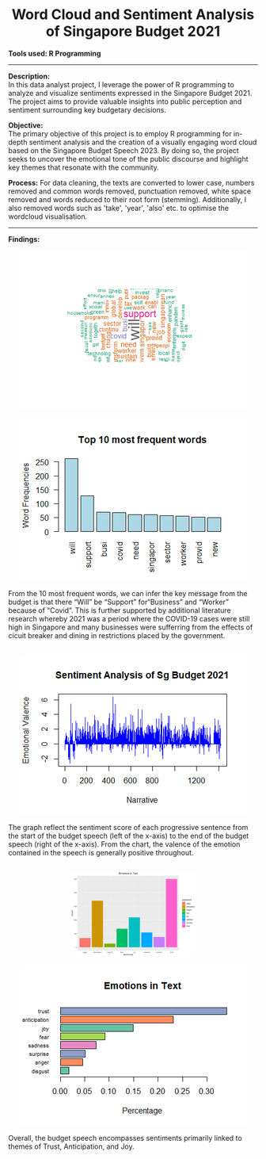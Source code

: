  <div align="center"><h1>Word Cloud and Sentiment Analysis of Singapore Budget 2021</h1></div

---
__Tools used: R Programming__

---

__Description:__
<br>
In this data analyst project, I leverage the power of R programming to analyze and visualize sentiments expressed in the Singapore Budget 2021. The project aims to provide valuable insights into public perception and sentiment surrounding key budgetary decisions.

__Objective:__
<br>
The primary objective of this project is to employ R programming for in-depth sentiment analysis and the creation of a visually engaging word cloud based on the Singapore Budget Speech 2023. By doing so, the project seeks to uncover the emotional tone of the public discourse and highlight key themes that resonate with the community.

__Process:__
For data cleaning, the texts are converted to lower case, numbers removed and common words removed, punctuation removed, white space removed and words reduced to their root form (stemming). Additionally, I also removed words such as 'take', 'year', 'also' etc. to optimise the wordcloud visualisation.

---

__Findings:__

<div align="center"><img src="images/wrd_cloud.png"/></div>
<br>
<div align="center"><img src="images/top10_words.png"/></div>

From the 10 most frequent words, we can infer the key message from the budget is that there “Will” be “Support” for“Business” and “Worker” because of “Covid”. This is further supported by additional literature research whereby 2021 was a period where the COVID-19 cases were still high in Singapore and many businesses were sufferring from the effects of cicuit breaker and dining in restrictions placed by the government. 


<br>

<div align="center"><img src="images/emt_valance.png"/></div>

The graph reflect the sentiment score of each progressive sentence from the start of the budget speech (left of the x-axis) to the end of the budget speech (right of the x-axis). From the chart, the valence of the emotion contained in the speech is generally positive throughout.

<br>

<div align="center"><img src="images/emt_in_txt.png" style="max-width: 50%; height: auto;"></div>

<br>

<div align="center"><img src="images/emt_in_txt_percentage.png"/></div>

Overall, the budget speech encompasses sentiments primarily linked to themes of Trust, Anticipation, and Joy.




